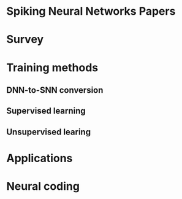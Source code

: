 # Spiking Neural Networks Papers


# Survey


# Training methods
## DNN-to-SNN conversion

## Supervised learning

## Unsupervised learing


# Applications



# Neural coding
